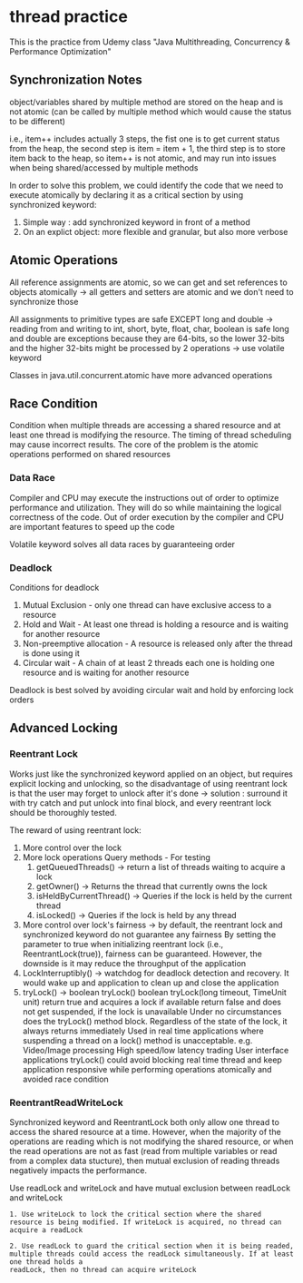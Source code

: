 # thread practice
This is the practice from Udemy class "Java Multithreading, Concurrency & Performance Optimization"

## Synchronization Notes

object/variables shared by multiple method are stored on the heap and is not atomic (can be called by multiple method which would cause the status to be different)

i.e., item++ includes actually 3 steps, the fist one is to get current status from the heap, the second step is item = item + 1, the third step is to store item back to the heap, so item++ is not atomic, and may run into issues when being shared/accessed by multiple methods

In order to solve this problem, we could identify the code that we need to execute atomically by declaring it as a critical section by using synchronized keyword:
  1. Simple way : add synchronized keyword in front of a method
  2. On an explict object: more flexible and granular, but also more verbose

## Atomic Operations

All reference assignments are atomic, so we can get and set references to objects atomically -> all getters and setters are atomic and we don't need to synchronize those

All assignments to primitive types are safe EXCEPT long and double -> reading from and writing to int, short, byte, float, char, boolean is safe
long and double are exceptions because they are 64-bits, so the lower 32-bits and the higher 32-bits might be processed by 2 operations -> use volatile keyword

Classes in java.util.concurrent.atomic have more advanced operations


## Race Condition

Condition when multiple threads are accessing a shared resource and at least one thread is modifying the resource. The timing of thread scheduling may cause incorrect results. The core of the problem is the atomic operations performed on shared resources

### Data Race

Compiler and CPU may execute the instructions out of order to optimize performance and utilization. They will do so while maintaining the logical correctness of the code. Out of order execution by the compiler and CPU are important features to speed up the code

Volatile keyword solves all data races by guaranteeing order

### Deadlock

Conditions for deadlock
  1. Mutual Exclusion - only one thread can have exclusive access to a resource
  2. Hold and Wait - At least one thread is holding a resource and is waiting for another resource
  3. Non-preemptive allocation - A resource is released only after the thread is done using it
  4. Circular wait - A chain of at least 2 threads each one is holding one resource and is waiting for another resource

Deadlock is best solved by avoiding circular wait and hold by enforcing lock orders

## Advanced Locking

### Reentrant Lock

Works just like the synchronized keyword applied on an object, but requires explicit locking and unlocking, so the disadvantage of using reentrant lock is that the user may forget to unlock after it's done -> solution : surround it with try catch and put unlock into final block, and every reentrant lock should be thoroughly tested. 

The reward of using reentrant lock:
  1. More control over the lock
  2. More lock operations
    Query methods - For testing
      1. getQueuedThreads() -> return a list of threads waiting to acquire a lock
      2. getOwner() -> Returns the thread that currently owns the lock
      3. isHeldByCurrentThread() -> Queries if the lock is held by the current thread
      4. isLocked() -> Queries if the lock is held by any thread
  3. More control over lock's fairness -> by default, the reentrant lock and synchronized keyword do not guarantee any fairness
    By setting the parameter to true when initializing reentrant lock (i.e., ReentrantLock(true)), fairness can be guaranteed. However, the downside is it may 
    reduce the throughput of the application
  4. LockInterruptibly() -> watchdog for deadlock detection and recovery. It would wake up and application to clean up and close the application
  5. tryLock() -> boolean tryLock()
                  boolean tryLock(long timeout, TimeUnit unit) 
                    return true and acquires a lock if available
                    return false and does not get suspended, if the lock is unavailable
     Under no circumstances does the tryLock() method block. Regardless of the state of the lock, it always returns immediately
          Used in real time applications where suspending a thread on a lock() method is unacceptable.
              e.g. Video/Image processing
                   High speed/low latency trading
                   User interface applications
    tryLock() could avoid blocking real time thread and keep application responsive while performing operations atomically and avoided race condition


### ReentrantReadWriteLock

Synchronized keyword and ReentrantLock both only allow one thread to access the shared resource at a time. However, when the majority of the operations are reading which is not modifying the shared resource, or when the read operations are not as fast (read from multiple variables or read from a complex data stucture), then mutual exclusion of reading threads negatively impacts the performance. 

  Use readLock and writeLock and have mutual exclusion between readLock and writeLock
  
    1. Use writeLock to lock the critical section where the shared resource is being modified. If writeLock is acquired, no thread can acquire a readLock
    
    2. Use readLock to guard the critical section when it is being readed, multiple threads could access the readLock simultaneously. If at least one thread holds a 
    readLock, then no thread can acquire writeLock
